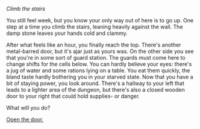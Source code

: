 *Climb the stairs*

You still feel week, but you know your only way out of here is to go up. One step at a time you climb the stairs, leaning heavily against the wall. The damp stone leaves your hands cold and clammy.

After what feels like an hour, you finally reach the top. There's another metal-barred door, but it's ajar just as yours was. On the other side you see that you're in some sort of guard station. The guards must come here to change shifts for the cells below. You can hardly believe your eyes: there's a jug of water and some rations lying on a table. You eat them quickly, the bland taste hardly bothering you in your starved state. Now that you have a bit of staying power, you look around. There's a hallway to your left that leads to a lighter area of the dungeon, but there's also a closed wooden door to your right that could hold supplies- or danger.

What will you do?

[Open the door.](guardDoor.md)